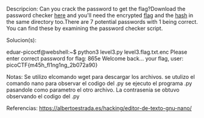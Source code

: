 
Descripcion:
Can you crack the password to get the flag?Download the password checker [here](https://artifacts.picoctf.net/c/16/level3.py) and you'll need the encrypted [flag](https://artifacts.picoctf.net/c/16/level3.flag.txt.enc) and the [hash](https://artifacts.picoctf.net/c/16/level3.hash.bin) in the same directory too.There are 7 potential passwords with 1 being correct. You can find these by examining the password checker script.

Solucion(s):

eduar-picoctf@webshell:~$ python3 level3.py level3.flag.txt.enc
Please enter correct password for flag: 865e
Welcome back... your flag, user:
picoCTF{m45h_fl1ng1ng_2b072a90}

Notas:
Se utilizo elcomando wget para descargar los archivos.
se utulizo el comando nano para observar el codigo del .py
se ejecuto el programa .py pasandole como parametro el otro archivo.
La contrasenia se obtuvo observando el codigo del .py

Referencias:
https://albertoestrada.es/hacking/editor-de-texto-gnu-nano/